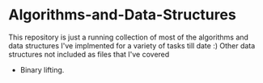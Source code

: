 # Algorithms-and-Data-Structures
This repository is just a running collection of most of the algorithms and data structures I've implmented for a variety of tasks till date :)
Other data structures not included as files that I've covered
- Binary lifting. 
